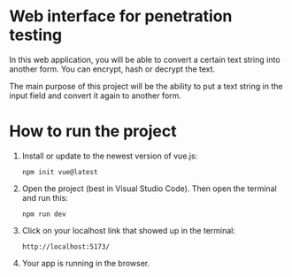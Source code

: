 # Web interface for penetration testing
In this web application, you will be able to convert a certain text string into another form. 
You can encrypt, hash or decrypt the text. 

The main purpose of this project will be the ability to put a text string in the input field and convert it again to another form.

# How to run the project

1. Install or update to the newest version of vue.js:

   ```npm init vue@latest```

2. Open the project (best in Visual Studio Code). Then open the terminal and run this:

   ```npm run dev```

3. Click on your localhost link that showed up in the terminal:

   ```http://localhost:5173/```

4. Your app is running in the browser.
 
